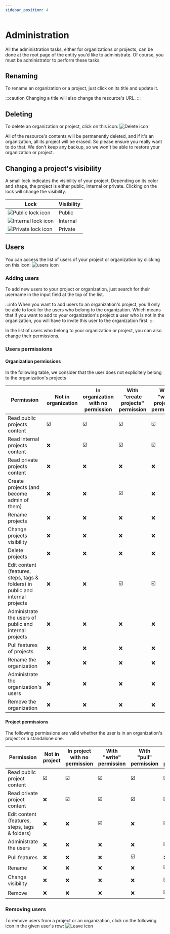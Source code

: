 ```yaml
---
sidebar_position: 4
---
```


# Administration

All the administration tasks, either for organizations or projects, can be done at the root page of the entity you'd
like to administrate. Of course, you must be administrator to perform these tasks.

## Renaming

To rename an organization or a project, just click on its title and update it.

:::caution
Changing a title will also change the resource's URL.
:::

## Deleting

To delete an organization or project, click on this icon: ![Delete icon](/img/delete.png)

All of the resource's contents will be permanently deleted, and if it's an organization, all its project will be erased. 
So please ensure you really want to do that. We don't keep any backup, so we won't be able to restore your 
organization or project.

## Changing a project's visibility

A small lock indicates the visibility of your project. Depending on its color and shape, the project is either public, internal or
private. Clicking on the lock will change the visibility.

| Lock                                          | Visibility |
|-----------------------------------------------|------------|
| ![Public lock icon](/img/lock-public.png)     | Public     |
| ![Internal lock icon](/img/lock-internal.png) | Internal   |
| ![Private lock icon](/img/lock-private.png)   | Private    |

## Users

You can access the list of users of your project or organization by clicking on this icon: ![users icon](/img/users.png)

### Adding users

To add new users to your project or organization, just search for their username in the input field at the top of the 
list.

:::info
When you want to add users to an organization's project, you'll only be able to look for the users who belong to the 
organization. Which means that if you want to add to your organization's project a user who is not in the organization, 
you will have to invite this user to the organization first.
:::

In the list of users who belong to your organization or project, you can also change their permissions.

### Users permissions

#### Organization permissions

In the following table, we consider that the user does not explicitely belong to the organization's projects 

| Permission | Not in organization | In organization with no permission | With "create projects" permission | With "write projects" permission | With "admin" permission |
| --- | --- | --- | --- | --- | --- |
| Read public projects content | :ballot_box_with_check: | :ballot_box_with_check: | :ballot_box_with_check: | :ballot_box_with_check: | :ballot_box_with_check: |
| Read internal projects content | :x: | :ballot_box_with_check: | :ballot_box_with_check: | :ballot_box_with_check: | :ballot_box_with_check: |
| Read private projects content | :x: | :x: | :x: | :x: | :x: |
| Create projects (and become admin of them) | :x: | :x: | :ballot_box_with_check: | :x: | :ballot_box_with_check: |
| Rename projects | :x: | :x: | :x: | :x: | :x: |
| Change projects visibility | :x: | :x: | :x: | :x: | :x: |
| Delete projects | :x: | :x: | :x: | :x: | :x: |
| Edit content (features, steps, tags & folders) in public and internal projects | :x: | :x: | :ballot_box_with_check: | :ballot_box_with_check: | :ballot_box_with_check: |
| Administrate the users of public and internal projects | :x: | :x: | :x: | :x: | :x: |
| Pull features of projects | :x: | :x: | :x: | :x: | :x: |
| Rename the organization | :x: | :x: | :x: | :x: | :ballot_box_with_check: |
| Administrate the organization's users | :x: | :x: | :x: | :x: | :ballot_box_with_check: |
| Remove the organization | :x: | :x: | :x: | :x: | :ballot_box_with_check: |

#### Project permissions

The following permissions are valid whether the user is in an organization's project or a standalone one.

| Permission | Not in project | In project with no permission | With "write" permission | With "pull" permission | With "admin" permission |
| --- | --- | --- | --- | --- | --- |
| Read public project content | :ballot_box_with_check: | :ballot_box_with_check: | :ballot_box_with_check: | :ballot_box_with_check: | :ballot_box_with_check: |
| Read private project content | :x: | :ballot_box_with_check: | :ballot_box_with_check: | :ballot_box_with_check: | :ballot_box_with_check: |
| Edit content (features, steps, tags & folders) | :x: | :x: | :ballot_box_with_check: | :x: | :ballot_box_with_check: |
| Administrate the users | :x: | :x: | :x: | :x: | :ballot_box_with_check: |
| Pull features | :x: | :x: | :x: | :ballot_box_with_check: | :x: |
| Rename | :x: | :x: | :x: | :x: | :ballot_box_with_check: |
| Change visibility | :x: | :x: | :x: | :x: | :ballot_box_with_check: |
| Remove | :x: | :x: | :x: | :x: | :ballot_box_with_check: |


### Removing users

To remove users from a project or an organization, click on the following icon in the given user's 
row: ![Leave icon](/img/leave.png) 
